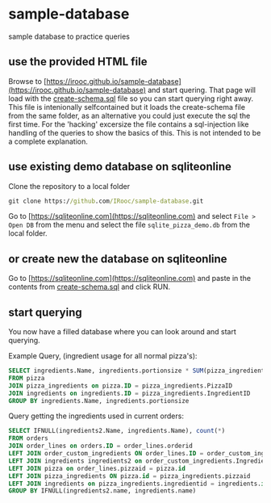 # sample-database
sample database to practice queries

## use the provided HTML file
Browse to [https://irooc.github.io/sample-database](https://irooc.github.io/sample-database) and start quering. That page will load with the [create-schema.sql](https://raw.githubusercontent.com/IRooc/sample-database/main/create-schema.sql) file so you can start querying right away. 
This file is intenionally selfcontained but it loads the create-schema file from the same folder, as an alternative you could just execute the sql the first time. For the 'hacking' excersize the file contains
a sql-injection like handling of the queries to show the basics of this. This is not intended to be a complete explanation.

## use existing demo database on sqliteonline
Clone the repository to a local folder
```cmd
git clone https://github.com/IRooc/sample-database.git
```
Go to [https://sqliteonline.com](https://sqliteonline.com) and select `File > Open DB` from the menu and select the file `sqlite_pizza_demo.db` from the local folder.


## or create new the database on sqliteonline
Go to [https://sqliteonline.com](https://sqliteonline.com) and paste in the contents from [create-schema.sql](https://raw.githubusercontent.com/IRooc/sample-database/main/create-schema.sql) and click RUN.


## start querying
You now have a filled database where you can look around and start querying.

Example Query, (ingredient usage for all normal pizza's):

```sql
SELECT ingredients.Name, ingredients.portionsize * SUM(pizza_ingredients.portions) UsedAmount, COUNT(*) UsedCount
FROM pizza 
JOIN pizza_ingredients on pizza.ID = pizza_ingredients.PizzaID
JOIN ingredients on ingredients.ID = pizza_ingredients.IngredientID
GROUP BY ingredients.Name, ingredients.portionsize
```

Query getting the ingredients used in current orders:

```sql
SELECT IFNULL(ingredients2.Name, ingredients.Name), count(*)
FROM orders
JOIN order_lines on orders.ID = order_lines.orderid
LEFT JOIN order_custom_ingredients ON order_lines.ID = order_custom_ingredients.OrderLineID
LEFT JOIN ingredients ingredients2 on order_custom_ingredients.IngredientID = ingredients2.id
LEFT JOIN pizza on order_lines.pizzaid = pizza.id
LEFT JOIN pizza_ingredients ON pizza.id = pizza_ingredients.pizzaid
LEFT JOIN ingredients on pizza_ingredients.ingredientid = ingredients.id
GROUP BY IFNULL(ingredients2.name, ingredients.name)
```
